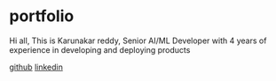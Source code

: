 # portfolio
Hi all,
This is Karunakar reddy, Senior AI/ML Developer with 4 years of experience in developing and deploying products

[github](https://github.com/Karunakarreddychittepu)
[linkedin](https://www.linkedin.com/in/karunakarai/)

